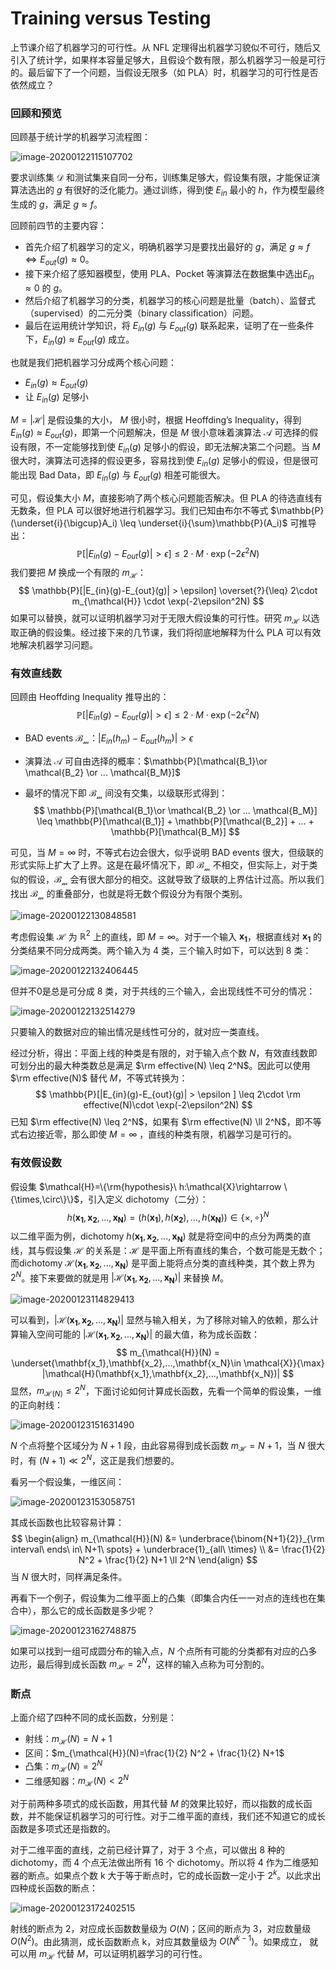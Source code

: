 # Training versus Testing

上节课介绍了机器学习的可行性。从 NFL 定理得出机器学习貌似不可行，随后又引入了统计学，如果样本容量足够大，且假设个数有限，那么机器学习一般是可行的。最后留下了一个问题，当假设无限多（如 PLA）时，机器学习的可行性是否依然成立？

### 回顾和预览

回顾基于统计学的机器学习流程图：

![image-20200122115107702](image-20200122115107702.png)

要求训练集 $\mathcal{D}$ 和测试集来自同一分布，训练集足够大，假设集有限，才能保证演算法选出的 $g$ 有很好的泛化能力。通过训练，得到使 $E_{in}$ 最小的 $h$，作为模型最终生成的 $g$，满足 $g\approx f$。

回顾前四节的主要内容：

- 首先介绍了机器学习的定义，明确机器学习是要找出最好的 $g$，满足 $g\approx f \Longleftrightarrow E_{out}(g) \approx 0$。
- 接下来介绍了感知器模型，使用 PLA、Pocket 等演算法在数据集中选出$E_{in}\approx 0$ 的 $g$。
- 然后介绍了机器学习的分类，机器学习的核心问题是批量（batch）、监督式（supervised）的二元分类（binary classification）问题。
- 最后在运用统计学知识，将 $E_{in}(g)$ 与 $E_{out}(g)$ 联系起来，证明了在一些条件下，$E_{in}(g)\approx E_{out}(g)$ 成立。

也就是我们把机器学习分成两个核心问题：

- $E_{in}(g)\approx E_{out}(g)$
- 让 $E_{in}(g)$ 足够小

$M = |\mathcal{H}|$ 是假设集的大小， $M$ 很小时，根据 Heoffding’s Inequality，得到 $E_{in}(g)\approx E_{out}(g)$，即第一个问题解决，但是 $M$ 很小意味着演算法 $\mathcal{A}$ 可选择的假设有限，不一定能够找到使 $E_{in}(g)$ 足够小的假设，即无法解决第二个问题。当 $M$ 很大时，演算法可选择的假设更多，容易找到使 $E_{in}(g)$ 足够小的假设，但是很可能出现 Bad Data，即 $E_{in}(g)$ 与 $E_{out}(g)$ 相差可能很大。

可见，假设集大小 $M$，直接影响了两个核心问题能否解决。但 PLA 的待选直线有无数条，但 PLA 可以很好地进行机器学习。我们已知由布尔不等式 $\mathbb{P}(\underset{i}{\bigcup}A_i) \leq \underset{i}{\sum}\mathbb{P}(A_i)$ 可推导出：
$$
\mathbb{P}[|E_{in}(g)-E_{out}(g)| > \epsilon ] \leq 2\cdot M\cdot \exp(-2\epsilon^2N)
$$
我们要把 $M$ 换成一个有限的 $m_{\mathcal{H}}$：
$$
\mathbb{P}[|E_{in}(g)-E_{out}(g)| > \epsilon] \overset{?}{\leq} 2\cdot m_{\mathcal{H}} \cdot \exp(-2\epsilon^2N)
$$
如果可以替换，就可以证明机器学习对于无限大假设集的可行性。研究 $m_{\mathcal{H}}$ 以选取正确的假设集。经过接下来的几节课，我们将彻底地解释为什么 PLA 可以有效地解决机器学习问题。

### 有效直线数

回顾由 Heoffding Inequality 推导出的：
$$
\mathbb{P}[|E_{in}(g)-E_{out}(g)| > \epsilon ] \leq 2\cdot M\cdot \exp(-2\epsilon^2N)
$$

- BAD events  $\mathcal{B_m}$：$|E_{in}(h_m) - E_{out}(h_m)| > \epsilon$

- 演算法 $\mathcal{A}$ 可自由选择的概率：$\mathbb{P}[\mathcal{B_1}\or \mathcal{B_2} \or ... \mathcal{B_M}]$

- 最坏的情况下即 $\mathcal{B_m}$ 间没有交集，以级联形式得到：
  $$
  \mathbb{P}[\mathcal{B_1}\or \mathcal{B_2} \or ... \mathcal{B_M}] \leq \mathbb{P}[\mathcal{B_1}] + \mathbb{P}[\mathcal{B_2}] + ... + \mathbb{P}[\mathcal{B_M}]
  $$

可见，当 $M = \infty$ 时，不等式右边会很大，似乎说明 BAD events 很大，但级联的形式实际上扩大了上界。这是在最坏情况下，即 $\mathcal{B_m}$ 不相交，但实际上，对于类似的假设，$\mathcal{B_m}$ 会有很大部分的相交。这就导致了级联的上界估计过高。所以我们找出 $\mathcal{B_m}$ 的重叠部分，也就是将无数个假设分为有限个类别。

![image-20200122130848581](image-20200122130848581.png)

考虑假设集 $\mathcal{H}$ 为 $\mathbb{R}^2$ 上的直线，即 $M=\infty$。对于一个输入 $\mathbf{x_1}$，根据直线对 $\mathbf{x_1}$ 的分类结果不同分成两类。两个输入为 4 类，三个输入时如下，可以达到 8 类：

![image-20200122132406445](image-20200122132406445.png)

但并不0是总是可分成 8 类，对于共线的三个输入，会出现线性不可分的情况：

![image-20200122132514279](image-20200122132514279.png)

只要输入的数据对应的输出情况是线性可分的，就对应一类直线。 

经过分析，得出：平面上线的种类是有限的，对于输入点个数 $N$，有效直线数即可划分出的最大种类数总是满足 $\rm effective(N) \leq 2^N$。因此可以使用 $\rm effective(N)$ 替代 $M$，不等式转换为：
$$
\mathbb{P}[|E_{in}(g)-E_{out}(g)| > \epsilon ] \leq 2\cdot \rm effective(N)\cdot \exp(-2\epsilon^2N)
$$
已知 $\rm effective(N) \leq 2^N$，如果有 $\rm effective(N) \ll 2^N$，即不等式右边接近零，那么即使 $M=\infty$ ，直线的种类有限，机器学习是可行的。

### 有效假设数

 假设集 $\mathcal{H}=\{\rm{hypothesis}\ h:\mathcal{X}\rightarrow \{\times,\circ\}\}$，引入定义 dichotomy（二分）：
$$
h(\mathbf{x_1},\mathbf{x_2},...,\mathbf{x_N}) = (h(\mathbf{x_1}),h(\mathbf{x_2}),...,h(\mathbf{x_N})) \in \{\times,\circ\}^N
$$
以二维平面为例，dichotomy  $h(\mathbf{x_1},\mathbf{x_2},...,\mathbf{x_N})$ 就是将空间中的点分为两类的直线，其与假设集 $\mathcal{H}$ 的关系是：$\mathcal{H}$ 是平面上所有直线的集合，个数可能是无数个；而dichotomy $\mathcal{H}(\mathbf{x_1},\mathbf{x_2},...,\mathbf{x_N})$ 是平面上能将点分类的直线种类，其个数上界为 $2^N$。接下来要做的就是用 $|\mathcal{H}(\mathbf{x_1},\mathbf{x_2},...,\mathbf{x_N})|$ 来替换 $M$。

![image-20200123114829413](image-20200123114829413.png)

可以看到，$|\mathcal{H}(\mathbf{x_1},\mathbf{x_2},...,\mathbf{x_N})|$ 显然与输入相关，为了移除对输入的依赖，那么计算输入空间可能的 $|\mathcal{H}(\mathbf{x_1},\mathbf{x_2},...,\mathbf{x_N})|$ 的最大值，称为成长函数：
$$
m_{\mathcal{H}}(N) = \underset{\mathbf{x_1},\mathbf{x_2},...,\mathbf{x_N}\in \mathcal{X}}{\max} |\mathcal{H}(\mathbf{x_1},\mathbf{x_2},...,\mathbf{x_N})|
$$
显然，$m_{\mathcal{H}(N)} \leq 2^N$，下面讨论如何计算成长函数，先看一个简单的假设集，一维的正向射线：

![image-20200123151631490](image-20200123151631490.png)

$N$ 个点将整个区域分为 $N+1$ 段，由此容易得到成长函数 $m_{\mathcal{H}} = N+1$，当 $N$ 很大时，有 $(N+1)\ll 2^N$，这正是我们想要的。

看另一个假设集，一维区间：

![image-20200123153058751](image-20200123153058751.png)

其成长函数也比较容易计算：
$$
\begin{align}
m_{\mathcal{H}}(N)	&= \underbrace{\binom{N+1}{2}}_{\rm interval\ ends\ in\ N+1\ spots} + \underbrace{1}_{all\ \times} \\
					&= \frac{1}{2} N^2 + \frac{1}{2} N+1 \ll 2^N
\end{align}
$$
当 $N$ 很大时，同样满足条件。

再看下一个例子，假设集为二维平面上的凸集（即集合内任一一对点的连线也在集合中），那么它的成长函数是多少呢？

![image-20200123162748875](image-20200123162748875.png)



如果可以找到一组可成圆分布的输入点，$N$ 个点所有可能的分类都有对应的凸多边形，最后得到成长函数 $m_{\mathcal{H}} = 2^N$，这样的输入点称为可分割的。

### 断点

 上面介绍了四种不同的成长函数，分别是：

- 射线：$m_{\mathcal{H}}(N)=N+1$
- 区间：$m_{\mathcal{H}}(N)=\frac{1}{2} N^2 + \frac{1}{2} N+1$
- 凸集：$m_{\mathcal{H}}(N)=2^N$  
- 二维感知器：$m_{\mathcal{H}}(N)<2^N$

对于前两种多项式的成长函数，用其代替 $M$ 的效果比较好，而以指数的成长函数，并不能保证机器学习的可行性。对于二维平面的直线，我们还不知道它的成长函数是多项式还是指数的。

对于二维平面的直线，之前已经计算了，对于 3 个点，可以做出 8 种的 dichotomy，而 4 个点无法做出所有 16 个 dichotomy。所以将 4 作为二维感知器的断点。如果点个数 k 大于等于断点时，它的成长函数一定小于 $2^k$。以此求出四种成长函数的断点：

![image-20200123172402515](image-20200123172402515.png)

射线的断点为 2，对应成长函数数量级为 $O(N)$；区间的断点为 3，对应数量级 $O(N^2)$。由此猜测，成长函数断点 k，对应其数量级为 $O(N^{k-1})$。如果成立， 就可以用 $m_{\mathcal{H}}$ 代替 $M$，可以证明机器学习的可行性。